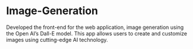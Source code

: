 # Image-Generation
Developed the front-end for the web application, image generation using the Open AI’s Dall-E model. This app allows users to create and customize images using cutting-edge AI technology.
